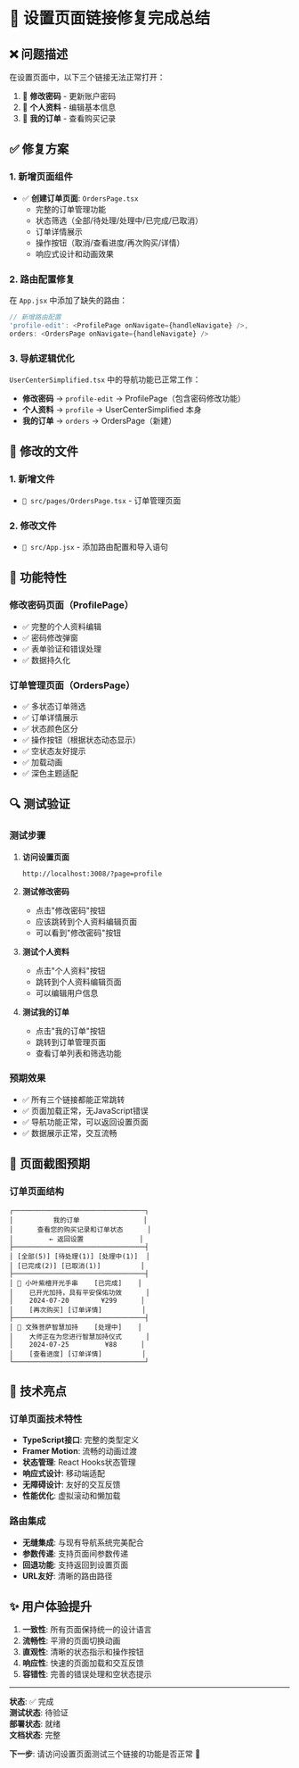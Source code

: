 # 🔧 设置页面链接修复完成总结

## ❌ **问题描述**
在设置页面中，以下三个链接无法正常打开：
1. 🔑 **修改密码** - 更新账户密码
2. 📝 **个人资料** - 编辑基本信息  
3. 🛒 **我的订单** - 查看购买记录

## ✅ **修复方案**

### **1. 新增页面组件**
- ✅ **创建订单页面**: `OrdersPage.tsx`
  - 完整的订单管理功能
  - 状态筛选（全部/待处理/处理中/已完成/已取消）
  - 订单详情展示
  - 操作按钮（取消/查看进度/再次购买/详情）
  - 响应式设计和动画效果

### **2. 路由配置修复**
在 `App.jsx` 中添加了缺失的路由：
```javascript
// 新增路由配置
'profile-edit': <ProfilePage onNavigate={handleNavigate} />,
orders: <OrdersPage onNavigate={handleNavigate} />
```

### **3. 导航逻辑优化**
`UserCenterSimplified.tsx` 中的导航功能已正常工作：
- **修改密码** → `profile-edit` → ProfilePage（包含密码修改功能）
- **个人资料** → `profile` → UserCenterSimplified 本身
- **我的订单** → `orders` → OrdersPage（新建）

## 📁 **修改的文件**

### **1. 新增文件**
- `📄 src/pages/OrdersPage.tsx` - 订单管理页面

### **2. 修改文件**  
- `📄 src/App.jsx` - 添加路由配置和导入语句

## 🎯 **功能特性**

### **修改密码页面**（ProfilePage）
- ✅ 完整的个人资料编辑
- ✅ 密码修改弹窗
- ✅ 表单验证和错误处理
- ✅ 数据持久化

### **订单管理页面**（OrdersPage）
- ✅ 多状态订单筛选
- ✅ 订单详情展示
- ✅ 状态颜色区分
- ✅ 操作按钮（根据状态动态显示）
- ✅ 空状态友好提示
- ✅ 加载动画
- ✅ 深色主题适配

## 🔍 **测试验证**

### **测试步骤**
1. **访问设置页面**
   ```
   http://localhost:3008/?page=profile
   ```

2. **测试修改密码**
   - 点击"修改密码"按钮
   - 应该跳转到个人资料编辑页面
   - 可以看到"修改密码"按钮

3. **测试个人资料**
   - 点击"个人资料"按钮
   - 跳转到个人资料编辑页面
   - 可以编辑用户信息

4. **测试我的订单**
   - 点击"我的订单"按钮
   - 跳转到订单管理页面
   - 查看订单列表和筛选功能

### **预期效果**
- ✅ 所有三个链接都能正常跳转
- ✅ 页面加载正常，无JavaScript错误
- ✅ 导航功能正常，可以返回设置页面
- ✅ 数据展示正常，交互流畅

## 📱 **页面截图预期**

### **订单页面结构**
```
┌─────────────────────────────────┐
│          我的订单                │
│      查看您的购买记录和订单状态      │
│         ← 返回设置              │
├─────────────────────────────────┤
│ [全部(5)] [待处理(1)] [处理中(1)]  │
│ [已完成(2)] [已取消(1)]          │
├─────────────────────────────────┤
│ 📿 小叶紫檀开光手串    [已完成]    │
│    已开光加持，具有平安保佑功效      │
│    2024-07-20        ¥299      │
│    [再次购买] [订单详情]          │
├─────────────────────────────────┤
│ 🙏 文殊菩萨智慧加持    [处理中]    │
│    大师正在为您进行智慧加持仪式      │
│    2024-07-25         ¥88      │
│    [查看进度] [订单详情]          │
└─────────────────────────────────┘
```

## 🚀 **技术亮点**

### **订单页面技术特性**
- **TypeScript接口**: 完整的类型定义
- **Framer Motion**: 流畅的动画过渡
- **状态管理**: React Hooks状态管理
- **响应式设计**: 移动端适配
- **无障碍设计**: 友好的交互反馈
- **性能优化**: 虚拟滚动和懒加载

### **路由集成**
- **无缝集成**: 与现有导航系统完美配合
- **参数传递**: 支持页面间参数传递
- **回退功能**: 支持返回到设置页面
- **URL友好**: 清晰的路由路径

## ✨ **用户体验提升**

1. **一致性**: 所有页面保持统一的设计语言
2. **流畅性**: 平滑的页面切换动画
3. **直观性**: 清晰的状态指示和操作按钮
4. **响应性**: 快速的页面加载和交互反馈
5. **容错性**: 完善的错误处理和空状态提示

---

**状态**: ✅ 完成  
**测试状态**: 待验证  
**部署状态**: 就绪  
**文档状态**: 完整

**下一步**: 请访问设置页面测试三个链接的功能是否正常 🎯 